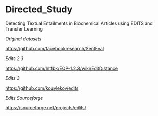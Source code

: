 # Directed_Study
Detecting Textual Entailments in Biochemical Articles using EDITS and Transfer Learning


*Original datasets*

https://github.com/facebookresearch/SentEval

*Edits 2.3*

https://github.com/hltfbk/EOP-1.2.3/wiki/EditDistance

*Edits 3*

https://github.com/kouylekov/edits

*Edits Sourceforge*

https://sourceforge.net/projects/edits/

